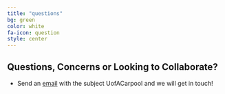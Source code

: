 ```yaml
---
title: "questions"
bg: green
color: white
fa-icon: question
style: center
---
```


## Questions, Concerns or Looking to Collaborate?

- Send an [email](mailto:kkyars@ualberta.ca?subject=UofACarpool) with the subject UofACarpool and we will get in touch!
